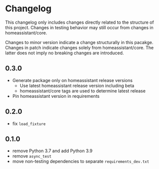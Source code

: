 # Changelog
This changelog only includes changes directly related to the structure of this project. Changes in testing behavior may still occur from changes in homeassistant/core.

Changes to minor version indicate a change structurally in this pacakge.  Changes in patch indicate changes solely from homeassistant/core. The latter does not imply no breaking changes are introduced.

## 0.3.0
* Generate package only on homeassistant release versions
  * Use latest homeassistant release version including beta
  * homeassistant/core tags are used to determine latest release
* Pin homeassistant version in requirements

## 0.2.0
* fix `load_fixture`

## 0.1.0
* remove Python 3.7 and add Python 3.9
* remove `async_test`
* move non-testing dependencies to separate `requirements_dev.txt`
